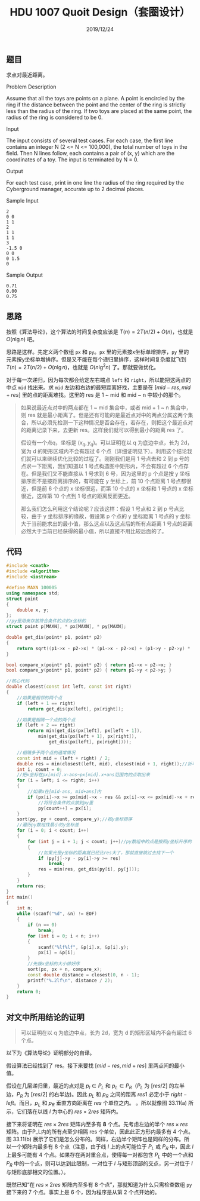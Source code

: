 ﻿---
title: HDU 1007 Quoit Design（套圈设计）
date: 2019/12/24
updated: 2019/12/24
category: 
- Computer Science
- 算法
tag: 
- C++
- 算法
- 排列
- 分治与递归
- HDU
mathjax: true
---

## 题目

求点对最近距离。

<!-- more -->

Problem Description

Assume that all the toys are points on a plane. A point is encircled by the ring if the distance between the point and the center of the ring is strictly less than the radius of the ring. If two toys are placed at the same point, the radius of the ring is considered to be 0.

Input

The input consists of several test cases. For each case, the first line contains an integer N (2 <= N <= 100,000), the total number of toys in the field. Then N lines follow, each contains a pair of (x, y) which are the coordinates of a toy. The input is terminated by N = 0.

Output

For each test case, print in one line the radius of the ring required by the Cyberground manager, accurate up to 2 decimal places.

Sample Input

```
2
0 0
1 1
2
1 1
1 1
3
-1.5 0
0 0
0 1.5
0
```

Sample Output

```
0.71
0.00
0.75
```

## 思路

按照《算法导论》，这个算法的时间复杂度应该是 $T(n) = 2T(n/2) + O(n)$，也就是 $O(n\lg{n})$ 吧。

思路是这样。先定义两个数组 `px` 和 `py`。`px` 里的元素按x坐标单增排序，`py` 里的元素按y坐标单增排序。但是又不能在每个递归里排序，这样时间复杂度就飞到 $T(n) = 2T(n/2) + O(n\lg{n})$，也就是 $O(n\lg^2{n})$ 了。那就要做优化。

对于每一次递归，因为每次都会给定左右端点 `left` 和 `right`，所以能把这两点的中点 `mid` 找出来。求 `mid` 左边和右边的最短距离好找，主要是在 $[mid-res, mid+res]$ 里的点的距离难找。这里的 res 是 1 ~ mid 和 mid ~ n 中较小的那个。

>如果说最近点对中的两点都在 1 ~ mid 集合中，或者 mid + 1 ~ n 集合中，则 res 就是最小距离了。但是还有可能的是最近点对中的两点分属这两个集合，所以必须先检测一下这种情况是否会存在，若存在，则把这个最近点对的距离记录下来，去更新 res。这样我们就可以得到最小的距离 res 了。
>
>假设有一个点q，坐标是 $(x_q, y_q)$。可以证明在以 q 为底边中点，长为 2d，宽为 d 的矩形区域内不会有超过 6 个点（详细证明见下）。利用这个结论我们就可以来继续优化比较的过程了。刚刚我们是用 1 号点去和 2 到 p 号的点求一下距离，我们知道以 1 号点构造图中矩形内，不会有超过 6 个点存在。但是我们又不能直接从 1 号求到 6 号，因为这里的 p 个点是按 y 坐标排序而不是按距离排序的，有可能在 y 坐标上，前 10 个点距离 1 号点都很近，但是前 6 个点的 x 坐标很远，而第 10 个点的 x 坐标和 1 号点的 x 坐标很近，这样第 10 个点到 1 号点的距离反而更近。
>
>那么我们怎么利用这个结论呢？应该这样：假设 1 号点和 2 到 p 号点比较，由于 y 坐标排序的缘故，假设第 p 个点的 y 坐标距离 1 号点的 y 坐标大于当前能求出的最小值，那么这点以及这点后的所有点距离 1 号点的距离必然大于当前已经获得的最小值，所以直接不用比较后面的了。

## 代码

```C++
#include <cmath>
#include <algorithm>
#include <iostream>

#define MAXN 100005
using namespace std;
struct point
{
    double x, y;
};
//py是用来存放符合条件的点的x坐标的
struct point p[MAXN], * px[MAXN], * py[MAXN];

double get_dis(point* p1, point* p2)
{
    return sqrt((p1->x - p2->x) * (p1->x - p2->x) + (p1->y - p2->y) * (p1->y - p2->y));
}

bool compare_x(point* p1, point* p2) { return p1->x < p2->x; }
bool compare_y(point* p1, point* p2) { return p1->y < p2->y; }

//核心代码
double closest(const int left, const int right)
{
    //如果是相邻的两个点
    if (left + 1 == right)
        return get_dis(px[left], px[right]);

    //如果是相隔一个点的两个点
    if (left + 2 == right)
        return min(get_dis(px[left], px[left + 1]),
            min(get_dis(px[left + 1], px[right]),
                get_dis(px[left], px[right])));

    //相隔多于两个点的通常情况
    const int mid = (left + right) / 2;
    double res = min(closest(left, mid), closest(mid + 1, right));//折半递归求解
    int i, count = 0;
    //把x坐标在px[mid].x-ans~px[mid].x+ans范围内的点取出来
    for (i = left; i <= right; i++)
    {
        //如果x在[mid-ans, mid+ans]内
        if (px[i]->x >= px[mid]->x - res && px[i]->x <= px[mid]->x + res)
            //将符合条件的点放到py里
            py[count++] = px[i];
    }
    sort(py, py + count, compare_y);//按y坐标排序
    //遍历py数组找最小的y坐标差
    for (i = 0; i < count; i++)
    {
        for (int j = i + 1; j < count; j++)//py数组中的点是按照y坐标升序的
        {
            //如果光是y坐标的距离就已经比res大了，那就直接跳过去找下一个
            if (py[j]->y - py[i]->y >= res)
                break;
            res = min(res, get_dis(py[i], py[j]));
        }
    }
    return res;
}
int main()
{
    int n;
    while (scanf("%d", &n) != EOF)
    {
        if (n == 0)
            break;
        for (int i = 0; i < n; i++)
        {
            scanf("%lf%lf", &p[i].x, &p[i].y);
            px[i] = &p[i];
        }
        //先按x坐标的大小排好序
        sort(px, px + n, compare_x);
        const double distance = closest(0, n - 1);
        printf("%.2lf\n", distance / 2);
    }
    return 0;
}
```

## 对文中所用结论的证明

> 可以证明在以 q 为底边中点，长为 2d，宽为 d 的矩形区域内不会有超过 6 个点。

以下为《算法导论》证明部分的自译。

假设算法已经找到了 res。接下来要找 $[mid-res, mid+res]$ 里两点间的最小值。

假设在几层递归里，最近的点对是 $p_l\in P_L$ 和 $p_L\in P_R$（$P_L$ 为 $[res/2]$ 的左半边，$P_R$ 为 $[res/2]$ 的右半边)。因此 $p_L$ 和 $p_R$ 之间的距离 $res1$ 必定小于 $right - left$。而且，$p_L$ 和 $p_R$ 垂直方向距离在 $res$ 个单位之内。
。所以就像图 33.11(a) 所示，它们落在以线 $l$ 为中心的 $res \times 2res$ 矩阵内。

接下来将证明在 $res \times 2res$ 矩阵内至多有 **8** 个点。先考虑左边的半个 $res \times res$ 矩阵。由于P_L内的所有点至少相隔 res 个单位，因此此正方形内最多有 4 个点。图 33.11(b) 展示了它们是怎么分布的。同样，右边半个矩阵也是同样的分布。所以一个矩阵内最多有 8 个点（注意，由于线 $l$ 上的点可能位于 $P_L$ 或 $P_R$ 中，因此 $l$ 上最多可能有 4 个点。如果存在两对重合点，使得每一对都包含 $P_L$ 中的一个点和 $P_R$ 中的一个点，则可以达到此限制，一对位于 $l$ 与矩形顶部的交点，另一对位于 $l$ 与矩形底部相交的位置。）。

既然已知“在 $res \times 2res$ 矩阵内至多有 8 个点”，那就知道为什么只需检查数组 `py` 接下来的 7 个点。事实上是 6 个，因为程序是从第 2 个点开始的。
